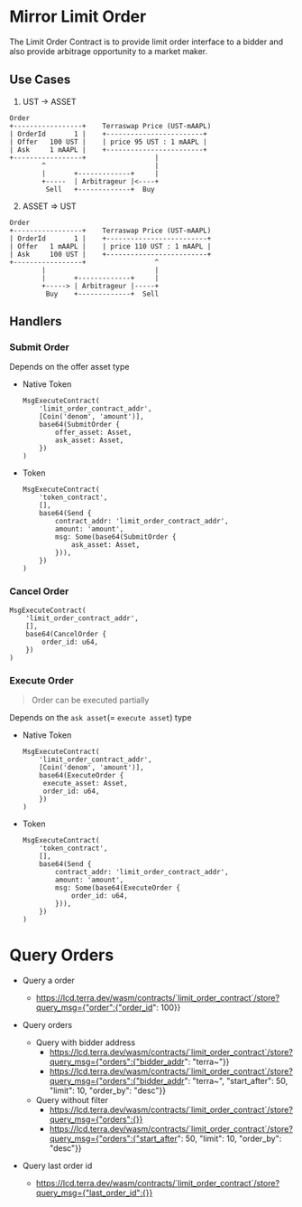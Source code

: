# Mirror Limit Order <!-- omit in toc -->

<!-- **NOTE**: Reference documentation for this contract is available [here](https://docs.mirror.finance/contracts/staker). -->

The Limit Order Contract is to provide limit order interface to a bidder and also provide arbitrage opportunity to a market maker.

## Use Cases

1. UST -> ASSET
```
Order                     
+-----------------+    Terraswap Price (UST-mAAPL)
| OrderId       1 |    +------------------------+
| Offer   100 UST |    | price 95 UST : 1 mAAPL |
| Ask     1 mAAPL |    +------------------------+
+-----------------+                 |
        ^                           |
        |       +-------------+     | 
        +-----  | Arbitrageur |<----+
         Sell   +-------------+  Buy

```

2. ASSET => UST

```
Order                     
+-----------------+    Terraswap Price (UST-mAAPL)
| OrderId       1 |    +-------------------------+
| Offer   1 mAAPL |    | price 110 UST : 1 mAAPL |
| Ask     100 UST |    +-------------------------+
+-----------------+                 ^
        |                           |
        |       +-------------+     | 
        +-----> | Arbitrageur |-----+
         Buy    +-------------+  Sell
```

## Handlers
### Submit Order

Depends on the offer asset type

* Native Token
   ```
   MsgExecuteContract(
       'limit_order_contract_addr',
       [Coin('denom', 'amount')],
       base64(SubmitOrder {
           offer_asset: Asset,
           ask_asset: Asset,
       })
   )
   ```

* Token
   ```
   MsgExecuteContract(
       'token_contract',
       [],
       base64(Send {
           contract_addr: 'limit_order_contract_addr',
           amount: 'amount',
           msg: Some(base64(SubmitOrder {
               ask_asset: Asset,
           })),
       })
   )
   ```

### Cancel Order
```
MsgExecuteContract(
    'limit_order_contract_addr',
    [],
    base64(CancelOrder {
        order_id: u64,
    })
)
```

### Execute Order

> Order can be executed partially

Depends on the `ask asset`(= `execute asset`) type

* Native Token
   ```
   MsgExecuteContract(
       'limit_order_contract_addr',
       [Coin('denom', 'amount')],
       base64(ExecuteOrder {
        execute_asset: Asset,
        order_id: u64,
       })
   )
   ```

* Token
   ```
   MsgExecuteContract(
       'token_contract',
       [],
       base64(Send {
           contract_addr: 'limit_order_contract_addr',
           amount: 'amount',
           msg: Some(base64(ExecuteOrder {
               order_id: u64,
           })),
       })
   )
   ```

# Query Orders

* Query a order
  * https://lcd.terra.dev/wasm/contracts/`limit_order_contract`/store?query_msg={"order":{"order_id": 100}}

* Query orders
  * Query with bidder address
    * https://lcd.terra.dev/wasm/contracts/`limit_order_contract`/store?query_msg={"orders":{"bidder_addr": "terra~"}}
    * https://lcd.terra.dev/wasm/contracts/`limit_order_contract`/store?query_msg={"orders":{"bidder_addr": "terra~", "start_after": 50, "limit": 10, "order_by": "desc"}}
  * Query without filter
    * https://lcd.terra.dev/wasm/contracts/`limit_order_contract`/store?query_msg={"orders":{}}
    * https://lcd.terra.dev/wasm/contracts/`limit_order_contract`/store?query_msg={"orders":{"start_after": 50, "limit": 10, "order_by": "desc"}}

* Query last order id
  * https://lcd.terra.dev/wasm/contracts/`limit_order_contract`/store?query_msg={"last_order_id":{}}
